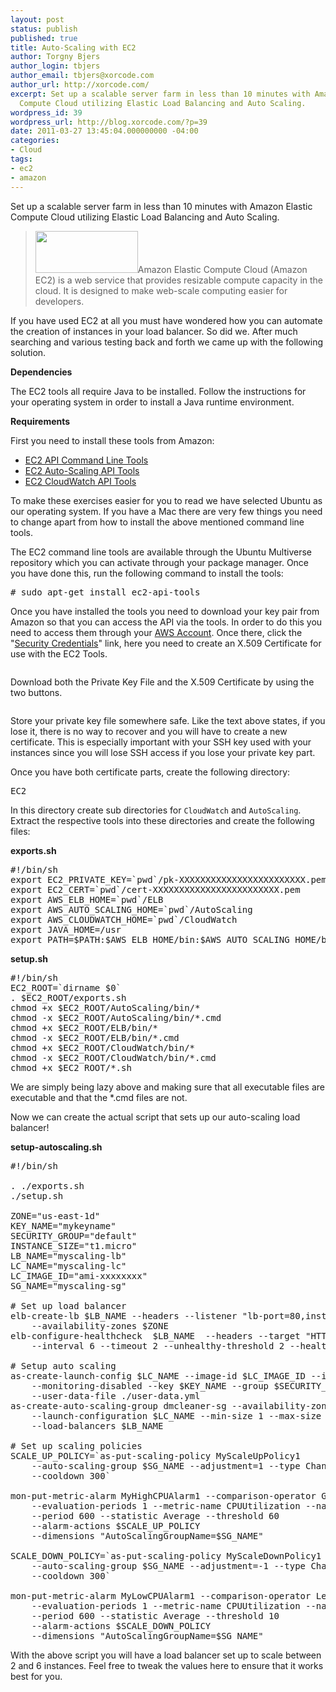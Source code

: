 ```yaml
---
layout: post
status: publish
published: true
title: Auto-Scaling with EC2
author: Torgny Bjers
author_login: tbjers
author_email: tbjers@xorcode.com
author_url: http://xorcode.com/
excerpt: Set up a scalable server farm in less than 10 minutes with Amazon Elastic
  Compute Cloud utilizing Elastic Load Balancing and Auto Scaling.
wordpress_id: 39
wordpress_url: http://blog.xorcode.com/?p=39
date: 2011-03-27 13:45:04.000000000 -04:00
categories:
- Cloud
tags:
- ec2
- amazon
---
```


Set up a scalable server farm in less than 10 minutes with Amazon Elastic Compute Cloud utilizing Elastic Load Balancing and Auto Scaling.<a id="more"></a><a id="more-39"></a>
<blockquote><img class="alignright size-full wp-image-93" title="Amazon Web Services" src="{{ UPLOAD_PATH }}/2011/03/aws_logo.png" alt="" width="164" height="67" />Amazon Elastic Compute Cloud (Amazon EC2) is a web service that provides resizable compute capacity in the cloud. It is designed to make web-scale computing easier for developers.</blockquote>
If you have used EC2 at all you must have wondered how you can automate the creation of instances in your load balancer. So did we. After much searching and various testing back and forth we came up with the following solution.

<strong>Dependencies</strong>

The EC2 tools all require Java to be installed. Follow the instructions for your operating system in order to install a Java runtime environment.

<strong>Requirements</strong>

First you need to install these tools from Amazon:

<ul>
	<li><a href="http://aws.amazon.com/developertools/351" target="_blank">EC2 API Command Line Tools</a></li>
	<li><a href="http://aws.amazon.com/developertools/2535" target="_blank">EC2 Auto-Scaling API Tools</a></li>
	<li><a href="http://aws.amazon.com/developertools/2534" target="_blank">EC2 CloudWatch API Tools</a></li>
</ul>

To make these exercises easier for you to read we have selected Ubuntu as our operating system. If you have a Mac there are very few things you need to change apart from how to install the above mentioned command line tools.

The EC2 command line tools are available through the Ubuntu Multiverse repository which you can activate through your package manager. Once you have done this, run the following command to install the tools:
<pre class="prettyprint"># sudo apt-get install ec2-api-tools</pre>
Once you have installed the tools you need to download your key pair from Amazon so that you can access the API via the tools. In order to do this you need to access them through your <a href="http://aws.amazon.com/account/" target="_blank">AWS Account</a>. Once there, click the "<a href="https://aws-portal.amazon.com/gp/aws/developer/account/index.html?ie=UTF8&amp;action=access-key" target="_blank">Security Credentials</a>" link, here you need to create an X.509 Certificate for use with the EC2 Tools.

<img class="alignnone size-full wp-image-57" title="X.509 Certificates - Create Certificate" src="{{ UPLOAD_PATH }}/2011/03/createcert.png" alt="" />

Download both the Private Key File and the X.509 Certificate by using the two buttons.

<img class="alignnone size-full wp-image-58" title="Download X.509 Certificate" src="{{ UPLOAD_PATH }}/2011/03/x.509cert.png" alt="" />

Store your private key file somewhere safe. Like the text above states, if you lose it, there is no way to recover and you will have to create a new certificate. This is especially important with your SSH key used with your instances since you will lose SSH access if you lose your private key part.

Once you have both certificate parts, create the following directory:
<pre class="prettyprint">EC2</pre>
In this directory create sub directories for <code>CloudWatch</code> and <code>AutoScaling</code>. Extract the respective tools into these directories and create the following files:

<strong>exports.sh</strong>
<pre class="prettyprint lang-sh">#!/bin/sh
export EC2_PRIVATE_KEY=`pwd`/pk-XXXXXXXXXXXXXXXXXXXXXXXX.pem
export EC2_CERT=`pwd`/cert-XXXXXXXXXXXXXXXXXXXXXXXX.pem
export AWS_ELB_HOME=`pwd`/ELB
export AWS_AUTO_SCALING_HOME=`pwd`/AutoScaling
export AWS_CLOUDWATCH_HOME=`pwd`/CloudWatch
export JAVA_HOME=/usr
export PATH=$PATH:$AWS_ELB_HOME/bin:$AWS_AUTO_SCALING_HOME/bin:$AWS_CLOUDWATCH_HOME/bin</pre>
<strong>setup.sh</strong>
<pre class="prettyprint lang-sh">#!/bin/sh
EC2_ROOT=`dirname $0`
. $EC2_ROOT/exports.sh
chmod +x $EC2_ROOT/AutoScaling/bin/*
chmod -x $EC2_ROOT/AutoScaling/bin/*.cmd
chmod +x $EC2_ROOT/ELB/bin/*
chmod -x $EC2_ROOT/ELB/bin/*.cmd
chmod +x $EC2_ROOT/CloudWatch/bin/*
chmod -x $EC2_ROOT/CloudWatch/bin/*.cmd
chmod +x $EC2_ROOT/*.sh</pre>
We are simply being lazy above and making sure that all executable files are executable and that the *.cmd files are not.

Now we can create the actual script that sets up our auto-scaling load balancer!

<strong>setup-autoscaling.sh</strong>
<pre class="prettyprint lang-sh">#!/bin/sh

. ./exports.sh
./setup.sh

ZONE="us-east-1d"
KEY_NAME="mykeyname"
SECURITY_GROUP="default"
INSTANCE_SIZE="t1.micro"
LB_NAME="myscaling-lb"
LC_NAME="myscaling-lc"
LC_IMAGE_ID="ami-xxxxxxxx"
SG_NAME="myscaling-sg"

# Set up load balancer
elb-create-lb $LB_NAME --headers --listener "lb-port=80,instance-port=80,protocol=http"
    --availability-zones $ZONE
elb-configure-healthcheck  $LB_NAME  --headers --target "HTTP:80/alive.php"
    --interval 6 --timeout 2 --unhealthy-threshold 2 --healthy-threshold 7

# Setup auto scaling
as-create-launch-config $LC_NAME --image-id $LC_IMAGE_ID --instance-type $INSTANCE_SIZE
    --monitoring-disabled --key $KEY_NAME --group $SECURITY_GROUP
    --user-data-file ./user-data.yml
as-create-auto-scaling-group dmcleaner-sg --availability-zones $ZONE
    --launch-configuration $LC_NAME --min-size 1 --max-size 6
    --load-balancers $LB_NAME

# Set up scaling policies
SCALE_UP_POLICY=`as-put-scaling-policy MyScaleUpPolicy1
    --auto-scaling-group $SG_NAME --adjustment=1 --type ChangeInCapacity
    --cooldown 300`

mon-put-metric-alarm MyHighCPUAlarm1 --comparison-operator GreaterThanThreshold
    --evaluation-periods 1 --metric-name CPUUtilization --namespace "AWS/EC2"
    --period 600 --statistic Average --threshold 60
    --alarm-actions $SCALE_UP_POLICY
    --dimensions "AutoScalingGroupName=$SG_NAME"

SCALE_DOWN_POLICY=`as-put-scaling-policy MyScaleDownPolicy1
    --auto-scaling-group $SG_NAME --adjustment=-1 --type ChangeInCapacity
    --cooldown 300`

mon-put-metric-alarm MyLowCPUAlarm1 --comparison-operator LessThanThreshold
    --evaluation-periods 1 --metric-name CPUUtilization --namespace "AWS/EC2"
    --period 600 --statistic Average --threshold 10
    --alarm-actions $SCALE_DOWN_POLICY
    --dimensions "AutoScalingGroupName=$SG_NAME"</pre>
With the above script you will have a load balancer set up to scale between 2 and 6 instances. Feel free to tweak the values here to ensure that it works best for you.
